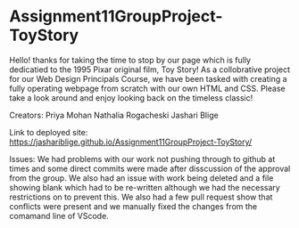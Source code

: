 # Assignment11GroupProject-ToyStory

Hello! thanks for taking the time to stop by our page which is fully dedicatied to the 1995 Pixar original film, Toy Story! As a collobrative project for our Web Design Principals Course, we have been tasked with creating a fully operating webpage from scratch with our own HTML and CSS. Please take a look around and enjoy looking back on the timeless classic!

Creators:
Priya Mohan
Nathalia Rogacheski
Jashari Blige

Link to deployed site: https://jashariblige.github.io/Assignment11GroupProject-ToyStory/

Issues:
We had problems with our work not pushing through to github at times and some direct commits were made after disscussion of the approval from the group. We also had an issue with work being deleted and a file showing blank which had to be re-written although we had the necessary restrictions on to prevent this. We also had a few pull request show that conflicts were present and we manually fixed the changes from the comamand line of VScode.
